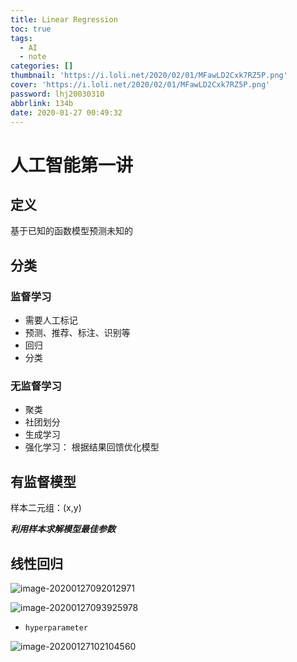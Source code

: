 ```yaml
---
title: Linear Regression
toc: true
tags:
  - AI
  - note
categories: []
thumbnail: 'https://i.loli.net/2020/02/01/MFawLD2Cxk7RZ5P.png'
cover: 'https://i.loli.net/2020/02/01/MFawLD2Cxk7RZ5P.png'
password: lhj20030310
abbrlink: 134b
date: 2020-01-27 00:49:32
---
```



# 人工智能第一讲

## 定义

基于已知的函数模型预测未知的

## 分类

### 监督学习

- 需要人工标记
- 预测、推荐、标注、识别等
- 回归
- 分类

### 无监督学习

- 聚类
- 社团划分
- 生成学习
- 强化学习： 根据结果回馈优化模型

## 有监督模型


样本二元组：(x,y)

***利用样本求解模型最佳参数***

## 线性回归

![image-20200127092012971](C:\Users\19132\AppData\Roaming\Typora\typora-user-images\image-20200127092012971.png)

![image-20200127093925978](C:\Users\19132\AppData\Roaming\Typora\typora-user-images\image-20200127093925978.png)

- `hyperparameter`

![image-20200127102104560](C:\Users\19132\AppData\Roaming\Typora\typora-user-images\image-20200127102104560.png)